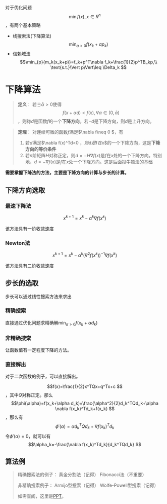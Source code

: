 对于优化问题$$\min{f(x)},x\in R^n $$，有两个基本策略
- 线搜索法(下降算法)$$\min_{\alpha>0}{f(x_k+\alpha p_k)} $$
- 信赖域法$$\min_{p}{m_k(x_k+p)}=f_k+p^T\nabla f_k+\frac{1}{2}p^TB_kp,\\ \text{s.t.}\Vert p\Vert\leq \Delta_k $$

# 下降算法

> **定义**：
> 若$\exists \bar{\alpha}>0$使得$$f(x+\alpha d)< f(x),\forall \alpha\in (0,\bar{\alpha})$$，则称$d$是函数$f$的一个**下降方向**。若$-d$是下降方向，则$d$是上升方向。


>
> **定理**：
> 对连续可微的函数$f$满足$\nabla f\neq 0 $，有
> 1. 若$d$满足$\nabla f(x)^Td<0 $，则$d$是$f$在$x$的一个下降方向，这是**下降方向的等价条件**
> 2. 若$n$阶矩阵$H$对称正定，则$d=-H\nabla f(x)$是$f$在$x$处的一个下降方向。特别地，$d=-\nabla f(x)$是$f$在$x$处一个下降方向。这是后面拟牛顿法的基础

**需要掌握下降法的方法，主要是下降方向的计算与步长的计算。**

## 下降方向选取

### 最速下降法

$$x^{k+1}=x^k-\alpha^k\nabla f(x^k) $$

该方法具有一阶收敛速度

### Newton法

$$x^{k+1}=x^k-\alpha^k(\nabla^2f(x^k))^{-1}\nabla f(x^k) $$

该方法具有二阶收敛速度

## 步长的选取

步长可以通过线性搜索方法来求出

### 精确搜索

直接通过优化问题求精确解$\min_{\alpha>0}f(x_k+\alpha d_k)$

### 非精确搜索

让函数值有一定程度下降的方法。

### 直接解出

对于二次函数的例子，可以直接解出。

$$f(x)=\frac{1}{2}x^TQx+q^Tx+c $$，其中$Q$对称正定。那么$$\phi(\alpha)=f(x_k+\alpha d_k)=\frac{\alpha^2}{2}d_k^TQd_k+\alpha \nabla f(x_k)^Td_k+f(x_k) $$，那么有$$\phi'(\alpha)=\alpha d_k^TQd_k+\nabla f(x_k)^Td_k $$
令$\phi'(\alpha)=0$，就可以有$$\alpha_k=-\frac{\nabla f(x_k)^Td_k}{d_k^TQd_k} $$

## 算法例

> 精确搜索法的例子：
> 黄金分割法（记得）
> Fibonacci法（不重要）
>
> 非精确搜索例子：
> Armijo型搜索（记得）
> Wolfe-Powell型搜索（记得）
>
> 如需查阅，这里是[PPT](../ppt/最优化第6讲%20下降算法j及线搜索法.pdf)。
>

